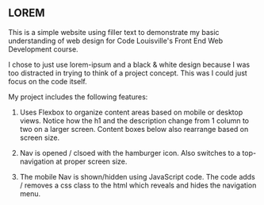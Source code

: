 ## LOREM

This is a simple website using filler text to demonstrate my basic understanding of web design for Code Louisville's Front End Web Development course.

I chose to just use lorem-ipsum and a black & white design because I was too distracted in trying to think of a project concept. This was I could just focus on the code itself.

My project includes the following features:

1. Uses Flexbox to organize content areas based on mobile or desktop views. Notice how the h1 and the description change from 1 column to two on a larger screen. Content boxes below also rearrange based on screen size.

2. Nav is opened / clsoed with the hamburger icon. Also switches to a top-navigation at proper screen size.

3. The mobile Nav is shown/hidden using JavaScript code. The code adds / removes a css class to the html which reveals and hides the navigation menu.
